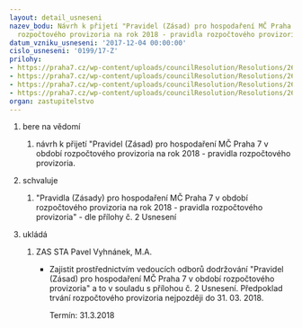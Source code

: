 ```yaml
---
layout: detail_usneseni
nazev_bodu: Návrh k přijetí "Pravidel (Zásad) pro hospodaření MČ Praha 7 v období
  rozpočtového provizoria na rok 2018 - pravidla rozpočtového provizoria.
datum_vzniku_usneseni: '2017-12-04 00:00:00'
cislo_usneseni: '0199/17-Z'
prilohy:
- https://praha7.cz/wp-content/uploads/councilResolution/Resolutions/26923/export/Prilohac1Duvodovazprava_II~304667.doc
- https://praha7.cz/wp-content/uploads/councilResolution/Resolutions/26923/export/p2_Zasady_2018_II~304666.doc
- https://praha7.cz/wp-content/uploads/councilResolution/Resolutions/26923/export/Usneseni_RMC_1090_17_R~304665.pdf
- https://praha7.cz/wp-content/uploads/councilResolution/Resolutions/26923/export/export~308622.pdf
organ: zastupitelstvo
---
```

<ol class="urzList_view" id="urzList">
<li class="urzClass1" id=""><span name="1">bere na vědomí</span> 
<ol class="urzOlClass">
<li class="urzClass2" style="TEXT-ALIGN: left" id=""><span><p>návrh k přijetí "Pravidel (Zásad) pro hospodaření MČ Praha 7 v období rozpočtového provizoria na rok 2018 - pravidla rozpočtového provizoria.</p></span></li></ol></li>

<li class="urzClass1" id=""><span name="24">schvaluje</span> 
<ol id="" class="urzOlClass">
<li class="urzClass2" style="TEXT-ALIGN: left" id=""><span><p>"Pravidla (Zásady) pro hospodaření MČ Praha 7 v období rozpočtového provizoria na rok 2018 - pravidla rozpočtového provizoria" - dle přílohy č. 2 Usnesení</p></span></li>
</ol></li><li class="urzClass1" id="urzUkoly"><span name="1">ukládá</span><ol class="urzOlClass"><li class="urzClass2"><span><p>ZAS STA Pavel Vyhnánek, M.A.</p></span><ul class="urzUlClass"><li class="urzClass3"><span><p>Zajistit prostřednictvím vedoucích odborů dodržování "Pravidel (Zásad) pro hospodaření MČ Praha 7 v období rozpočtového provizoria" a to v souladu s přílohou č. 2 Usnesení. Předpoklad trvání rozpočtového provizoria nejpozději do 31. 03. 2018.</p></span><span class="urzUkolTermin">  Termín:&nbsp;31.3.2018</span></li></ul></li></ol></li></ol>